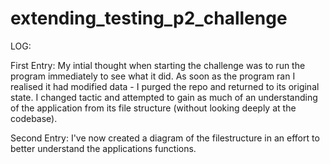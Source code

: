 # extending_testing_p2_challenge

LOG:

First Entry: My intial thought when starting the challenge was to run the program immediately to see what it did. As soon as the program ran I realised it had modified data - I purged the repo and returned to its original state. I changed tactic and attempted to gain as much of an understanding of the application from its file structure (without looking deeply at the codebase). 

Second Entry: I've now created a diagram of the filestructure in an effort to better understand the applications functions.
